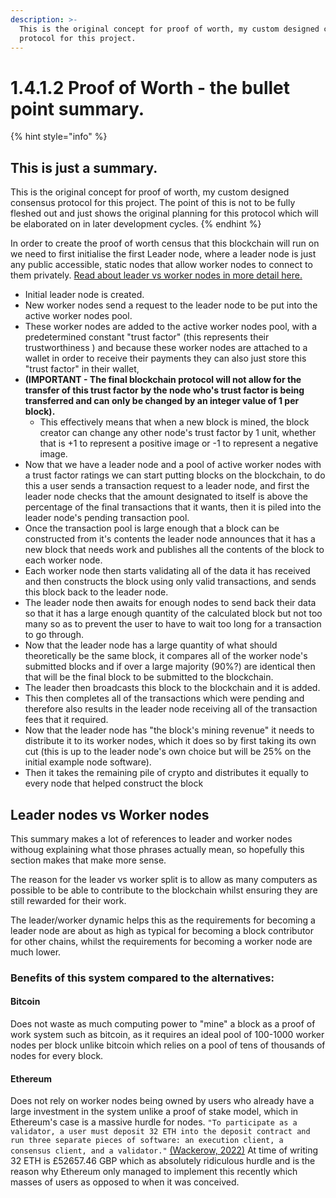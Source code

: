 ```yaml
---
description: >-
  This is the original concept for proof of worth, my custom designed consensus
  protocol for this project.
---
```


# 1.4.1.2 Proof of Worth - the bullet point summary.

{% hint style="info" %}
## This is just a summary.

This is the original concept for proof of worth, my custom designed consensus protocol for this project. The point of this is not to be fully fleshed out and just shows the original planning for this protocol which will be elaborated on in later development cycles.
{% endhint %}

In order to create the proof of worth census that this blockchain will run on we need to first initialise the first Leader node, where a leader node is just any public accessible, static nodes that allow worker nodes to connect to them privately. [Read about leader vs worker nodes in more detail here.](1.4.2.2-leader-vs-worker-nodes.md)

* Initial leader node is created.
* New worker nodes send a request to the leader node to be put into the active worker nodes pool.
* These worker nodes are added to the active worker nodes pool, with a predetermined constant "trust factor" (this represents their trustworthiness ) and because these worker nodes are attached to a wallet in order to receive their payments they can also just store this "trust factor" in their wallet,&#x20;
* **(IMPORTANT - The final blockchain protocol will not allow for the transfer of this trust factor by the node who's trust factor is being transferred and can only be changed by an integer value of 1 per block).**
  * This effectively means that when a new block is mined, the block creator can change any other node's trust factor by 1 unit, whether that is +1 to represent a positive image or -1 to represent a negative image.
* Now that we have a leader node and a pool of active worker nodes with a trust factor ratings we can start putting blocks on the blockchain, to do this a user sends a transaction request to a leader node, and first the leader node checks that the amount designated to itself is above the percentage of the final transactions that it wants, then it is piled into the leader node's pending transaction pool.
* Once the transaction pool is large enough that a block can be constructed from it's contents the leader node announces that it has a new block that needs work and publishes all the contents of the block to each worker node.
* Each worker node then starts validating all of the data it has received and then constructs the block using only valid transactions, and sends this block back to the leader node.
* The leader node then awaits for enough nodes to send back their data so that it has a large enough quantity of the calculated block but not too many so as to prevent the user to have to wait too long for a transaction to go through.
* Now that the leader node has a large quantity of what should theoretically be the same block, it compares all of the worker node's submitted blocks and if over a large majority (90%?) are identical then that will be the final block to be submitted to the blockchain.
* The leader then broadcasts this block to the blockchain and it is added.
* This then completes all of the transactions which were pending and therefore also results in the leader node receiving all of the transaction fees that it required.&#x20;
* Now that the leader node has "the block's mining revenue" it needs to distribute it to its worker nodes, which it does so by first taking its own cut (this is up to the leader node's own choice but will be 25% on the initial example node software).
* Then it takes the remaining pile of crypto and distributes it equally to every node that helped construct the block

## Leader nodes vs Worker nodes

This summary makes a lot of references to leader and worker nodes withoug explaining what those phrases actually mean, so hopefully this section makes that make more sense.

The reason for the leader vs worker split is to allow as many computers as possible to be able to contribute to the blockchain whilst ensuring they are still rewarded for their work.

The leader/worker dynamic helps this as the requirements for becoming a leader node are about as high as typical for becoming a block contributor for other chains, whilst the requirements for becoming a worker node are much lower.





### Benefits of this system compared to the alternatives:

#### Bitcoin

Does not waste as much computing power to "mine" a block as a proof of work system such as bitcoin, as it requires an ideal pool of 100-1000 worker nodes per block unlike bitcoin which relies on a pool of tens of thousands of nodes for every block.

#### Ethereum

Does not rely on worker nodes being owned by users who already have a large investment in the system unlike a proof of stake model, which in Ethereum's case is a massive hurdle for nodes. `"To participate as a validator, a user must deposit 32 ETH into the deposit contract and run three separate pieces of software: an execution client, a consensus client, and a validator."` [(Wackerow, 2022)](../../../reference-list.md) At time of writing 32 ETH is £52657.46 GBP which as absolutely ridiculous hurdle and is the reason why Ethereum only managed to implement this recently which masses of users as opposed to when it was conceived.&#x20;
